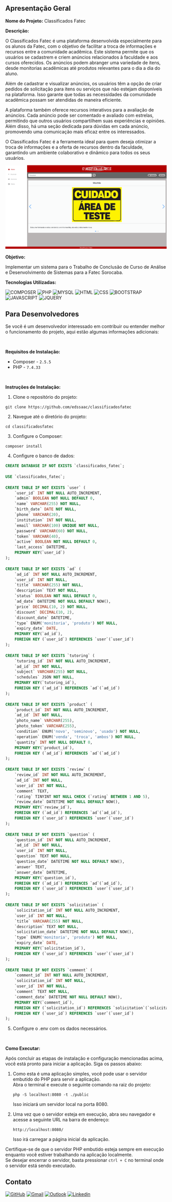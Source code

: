 ## Apresentação Geral

**Nome do Projeto:** Classificados Fatec

**Descrição:**

O Classificados Fatec é uma plataforma desenvolvida especialmente para os alunos da Fatec, com o objetivo de facilitar a troca de informações 
e recursos entre a comunidade acadêmica. Este sistema permite que os usuários se cadastrem e criem anúncios relacionados à faculdade e aos 
cursos oferecidos. Os anúncios podem abranger uma variedade de itens, desde monitorias acadêmicas até produtos relevantes para o dia a dia 
do aluno.

Além de cadastrar e visualizar anúncios, os usuários têm a opção de criar pedidos de solicitação para itens ou serviços que não estejam 
disponíveis na plataforma. Isso garante que todas as necessidades da comunidade acadêmica possam ser atendidas de maneira eficiente.

A plataforma também oferece recursos interativos para a avaliação de anúncios. Cada anúncio pode ser comentado e avaliado com estrelas, 
permitindo que outros usuários compartilhem suas experiências e opiniões. Além disso, há uma seção dedicada para dúvidas em cada anúncio, 
promovendo uma comunicação mais eficaz entre os interessados.

O Classificados Fatec é a ferramenta ideal para quem deseja otimizar a troca de informações e a oferta de recursos dentro da faculdade, 
garantindo um ambiente colaborativo e dinâmico para todos os seus usuários.

![demo](./public/assets/img/demo.gif)

**Objetivo:**

Implementar um sistema para o Trabalho de Conclusão de Curso de Análise e Desenvolvimento de Sistemas para a Fatec Sorocaba.

**Tecnologias Utilizadas:**

![COMPOSER](https://img.shields.io/badge/Composer-885630?style=for-the-badge&logo=Composer&logoColor=white)
![PHP](https://img.shields.io/badge/PHP-777BB4?style=for-the-badge&logo=php&logoColor=white)
![MYSQL](https://img.shields.io/badge/MySQL-005C84?style=for-the-badge&logo=mysql&logoColor=white)
![HTML](https://img.shields.io/badge/HTML5-E34F26?style=for-the-badge&logo=html5&logoColor=white)
![CSS](https://img.shields.io/badge/CSS3-1572B6?style=for-the-badge&logo=css3&logoColor=white)
![BOOTSTRAP](https://img.shields.io/badge/Bootstrap-563D7C?style=for-the-badge&logo=bootstrap&logoColor=white)
![JAVASCRIPT](https://img.shields.io/badge/JavaScript-323330?style=for-the-badge&logo=javascript&logoColor=F7DF1E)
![JQUERY](https://img.shields.io/badge/jQuery-0769AD?style=for-the-badge&logo=jquery&logoColor=white)

## Para Desenvolvedores

Se você é um desenvolvedor interessado em contribuir ou entender melhor o funcionamento do projeto, aqui estão algumas informações adicionais:

<br>

**Requisitos de Instalação:**
- Composer - `2.5.5`
- PHP - `7.4.33`

<br>

**Instruções de Instalação:**
1. Clone o repositório do projeto:
```
git clone https://github.com/edssaac/classificadosfatec
```

2. Navegue até o diretório do projeto:
```
cd classificadosfatec
```

3. Configure o Composer:
```
composer install
```

4. Configure o banco de dados:

```sql
CREATE DATABASE IF NOT EXISTS `classificados_fatec`;

USE `classificados_fatec`;

CREATE TABLE IF NOT EXISTS `user` (
    `user_id` INT NOT NULL AUTO_INCREMENT,
    `admin` BOOLEAN NOT NULL DEFAULT 0,
    `name` VARCHAR(255) NOT NULL,
    `birth_date` DATE NOT NULL,
    `phone` VARCHAR(20),
    `institution` INT NOT NULL,
    `email` VARCHAR(100) UNIQUE NOT NULL,
    `password` VARCHAR(60) NOT NULL,
    `token` VARCHAR(40),
    `active` BOOLEAN NOT NULL DEFAULT 0,
    `last_access` DATETIME,
    PRIMARY KEY(`user_id`)
);

CREATE TABLE IF NOT EXISTS `ad` (
    `ad_id` INT NOT NULL AUTO_INCREMENT,
    `user_id` INT NOT NULL,
    `title` VARCHAR(255) NOT NULL,
    `description` TEXT NOT NULL,
    `status` BOOLEAN NOT NULL DEFAULT 0,
    `ad_date` DATETIME NOT NULL DEFAULT NOW(),
    `price` DECIMAL(10, 2) NOT NULL,
    `discount` DECIMAL(10, 2),
    `discount_date` DATETIME,
    `type` ENUM('monitoria', 'produto') NOT NULL,
    `expiry_date` DATE,
    PRIMARY KEY(`ad_id`),
    FOREIGN KEY (`user_id`) REFERENCES `user`(`user_id`)
);

CREATE TABLE IF NOT EXISTS `tutoring` (
    `tutoring_id` INT NOT NULL AUTO_INCREMENT,
    `ad_id` INT NOT NULL,
    `subject` VARCHAR(255) NOT NULL,
    `schedules` JSON NOT NULL,
    PRIMARY KEY(`tutoring_id`),
    FOREIGN KEY (`ad_id`) REFERENCES `ad`(`ad_id`)
);

CREATE TABLE IF NOT EXISTS `product` (
    `product_id` INT NOT NULL AUTO_INCREMENT,
    `ad_id` INT NOT NULL,
    `photo_name` VARCHAR(255),
    `photo_token` VARCHAR(255),
    `condition` ENUM('novo', 'seminovo', 'usado') NOT NULL,
    `operation` ENUM('venda', 'troca', 'ambos') NOT NULL,
    `quantity` INT NOT NULL DEFAULT 0,
    PRIMARY KEY(`product_id`),
    FOREIGN KEY (`ad_id`) REFERENCES `ad`(`ad_id`)
);

CREATE TABLE IF NOT EXISTS `review` (
    `review_id` INT NOT NULL AUTO_INCREMENT,
    `ad_id` INT NOT NULL,
    `user_id` INT NOT NULL,
    `comment` TEXT,
    `rating` TINYINT NOT NULL CHECK (`rating` BETWEEN 1 AND 5),
    `review_date` DATETIME NOT NULL DEFAULT NOW(),
    PRIMARY KEY(`review_id`),
    FOREIGN KEY (`ad_id`) REFERENCES `ad`(`ad_id`),
    FOREIGN KEY (`user_id`) REFERENCES `user`(`user_id`)
);

CREATE TABLE IF NOT EXISTS `question` (
    `question_id` INT NOT NULL AUTO_INCREMENT,
    `ad_id` INT NOT NULL,
    `user_id` INT NOT NULL,
    `question` TEXT NOT NULL,
    `question_date` DATETIME NOT NULL DEFAULT NOW(),
    `answer` TEXT,
    `answer_date` DATETIME,
    PRIMARY KEY(`question_id`),
    FOREIGN KEY (`ad_id`) REFERENCES `ad`(`ad_id`),
    FOREIGN KEY (`user_id`) REFERENCES `user`(`user_id`)
);

CREATE TABLE IF NOT EXISTS `solicitation` (
    `solicitation_id` INT NOT NULL AUTO_INCREMENT,
    `user_id` INT NOT NULL,
    `title` VARCHAR(255) NOT NULL,
    `description` TEXT NOT NULL,
    `solicitation_date` DATETIME NOT NULL DEFAULT NOW(),
    `type` ENUM('monitoria', 'produto') NOT NULL,
    `expiry_date` DATE,
    PRIMARY KEY(`solicitation_id`),
    FOREIGN KEY (`user_id`) REFERENCES `user`(`user_id`)
);

CREATE TABLE IF NOT EXISTS `comment` (
    `comment_id` INT NOT NULL AUTO_INCREMENT,
    `solicitation_id` INT NOT NULL,
    `user_id` INT NOT NULL,
    `comment` TEXT NOT NULL,
    `comment_date` DATETIME NOT NULL DEFAULT NOW(),
    PRIMARY KEY(`comment_id`),
    FOREIGN KEY (`solicitation_id`) REFERENCES `solicitation`(`solicitation_id`),
    FOREIGN KEY (`user_id`) REFERENCES `user`(`user_id`)
);
```

5. Configure o .env com os dados necessários.

<br>

**Como Executar:**

Após concluir as etapas de instalação e configuração mencionadas acima, você está pronto para iniciar a aplicação. Siga os passos abaixo:

1. Como esta é uma aplicação simples, você pode usar o servidor embutido do PHP para servir a aplicação. <br>
Abra o terminal e execute o seguinte comando na raiz do projeto:
   ```
   php -S localhost:8080 -t ./public
   ```
   Isso iniciará um servidor local na porta 8080.

2. Uma vez que o servidor esteja em execução, abra seu navegador e acesse a seguinte URL na barra de endereço:
   ```
   http://localhost:8080/
   ```
   Isso irá carregar a página inicial da aplicação.

Certifique-se de que o servidor PHP embutido esteja sempre em execução enquanto você estiver trabalhando na aplicação localmente. <br>
Se desejar encerrar o servidor, basta pressionar `ctrl + C` no terminal onde o servidor está sendo executado.

## Contato

[![GitHub](https://img.shields.io/badge/GitHub-100000?style=for-the-badge&logo=github&logoColor=white)](https://github.com/edssaac)
[![Gmail](https://img.shields.io/badge/Gmail-D14836?style=for-the-badge&logo=gmail&logoColor=white)](mailto:edssaac@gmail.com)
[![Outlook](https://img.shields.io/badge/Outlook-0078D4?style=for-the-badge&logo=microsoft-outlook&logoColor=white)](mailto:edssaac@outlook.com)
[![Linkedin](https://img.shields.io/badge/LinkedIn-black.svg?style=for-the-badge&logo=linkedin&color=informational)](https://www.linkedin.com/in/edssaac/)
